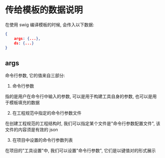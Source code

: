 # 传给模板的数据说明
在使用 swig 编译模板的时候, 会传入以下数据:

```json
{
    args: {...},
    ds: {...}
}
```

## args
命令行参数, 它的值来自三部分:

1. 命令行参数

指的是用户在命令行中输入的参数, 可以是用于构建工具自身的参数, 也可以是用于模板填充的数据

2. 在工程规范中指定的命令行参数文件

在创建工程规范的工程结构时, 我们可以指定某个文件是"命令行参数配置文件", 该文件的内容须是有效的 json

3. 在项目中设置的命令行参数列表

在项目的"工具设置"中, 我们可以设置"命令行参数", 它们是以键值对的形式展示


